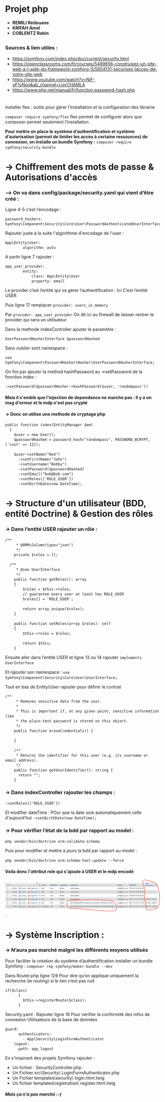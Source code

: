 # Projet php


- **REMILI Rédouane**
- **KRIFAH Amel**  
- **COBLENTZ Robin**

##

### Sources & lien utiles :
- <https://symfony.com/index.php/doc/current/security.html>
- <https://openclassrooms.com/fr/courses/5489656-construisez-un-site-web-a-l-aide-du-framework-symfony-5/5654131-securisez-lacces-de-votre-site-web>
- <https://www.youtube.com/watch?v=NjF-gF1yNqo&ab_channel=LiorCHAMLA>
- <https://www.php.net/manual/fr/function.password-hash.php>

#
Installer flex : outils pour gérer l’installation et la configuration des librairie 

`composer require symfony/flex`
flex permet de configurer alors que composer permet seulement l’installation

**Pour mettre en place le système d’authentification et système d’autorisation (permet de limiter les accès à certaine ressources) de connexion, on installe un bundle Symfony :**
`composer require symfony/security-bundle`

# -> Chiffrement des mots de passe & Autorisations d'accès
### --> On va dans config/package/security.yaml qui vient d’être créé :

Ligne 4-5 c’est l’encodage :

```
password_hashers: 
Symfony\Component\Security\Core\User\PasswordAuthenticatedUserInterface:'auto'
```
Rajouter juste à la suite l'algorithme d'encodage de l'user :
```
App\Entity\User:
        algorithm: auto
```

A partir ligne 7 rajouter :  
```
app_user_provider:
        entity:
            class: App\Entity\User
            property: email
```
Le provider c’est l’entité qui va gérer l’authentification : Ici C’est l’entité USER


Puis ligne 17 remplacer 
`provider: users_in_memory`

Par
`provider: app_user_provider`
On dit ici au firewall de laisser rentrer le provider qui sera un utilisateur

Dans la methode indexController ajouter le paramètre :
```
UserPasswordHasherInterface $passwordHashed
```
Sans oublier sont namespace : 
```
use Symfony\Component\PasswordHasher\Hasher\UserPasswordHasherInterface;
```

On fini par ajouter la method hashPassword au ->setPassword de la fonction index :
```
->setPassword($passwordHasher->hashPassword($user, 'randompass'))
```
#### Mais il s'emble que l'injection de dependance ne marche pas : Il y a un msg d'erreur et le mdp n'est pas crypté
#### -> Donc on utilise une methode de cryptage php

```
public function index(EntityManager $em)
  {
    $user = new User();
    $passwordHashed = password_hash("randompass", PASSWORD_BCRYPT,  ['cost' => 12]);

    $user->setName("Red")
      ->setFirstName("John")
      ->setUsername("Bobby")
      ->setPassword($passwordHashed)
      ->setEmail("bob@bob.com")
      ->setRoles(['ROLE_USER'])
      ->setBirthDate(new DateTime);
```

# -> Structure d'un utilisateur (BDD, entité Doctrine) & Gestion des rôles
### ->	Dans l’entité USER rajouter un rôle :
```
/**
     * @ORM\Column(type="json")
     */
    private $roles = [];

  /**
     * @see UserInterface
     */
    public function getRoles(): array
    {
        $roles = $this->roles;
        // guarantee every user at least has ROLE_USER
        $roles[] = 'ROLE_USER';

        return array_unique($roles);
    }

    public function setRoles(array $roles): self
    {
        $this->roles = $roles;

        return $this;
    }
```

Ensuite aller dans l’entité USER et ligne 13 ou 14 rajouter
`implements UserInterface`

Et rajouter son namespace :
`use Symfony\Component\Security\Core\User\UserInterface;`

Tout en bas de Entity\User rajouter pour définir le contrat
```
/**
     * Removes sensitive data from the user.
     *
     * This is important if, at any given point, sensitive information like
     * the plain-text password is stored on this object.
     */
    public function eraseCredentials() {

    }

    /**
     * Returns the identifier for this user (e.g. its username or email address).
     */
    public function getUserIdentifier(): string {
      return "";
    }
```


### -> Dans indexController rajouter les champs :
`->setRoles(['ROLE_USER'])`

Et modifier dateTime : POur que la date soie automatiquement celle d'aujourd'hui
`->setBirthDate(new DateTime);`


### -> Pour vérifier l’état de la bdd par rapport au model : 
`php vendor/bin/doctrine orm:validate-schema`

Puis pour modifier et mettre à jours la bdd par rapport au model : 

`php vendor/bin/doctrine orm:schema-tool:update --force`

#### Voila donc l'attribut role qui s'ajoute à USER et le mdp encodé
![Texte alternatif](/imgReadme/capture.png "Attribut RoleUser").


# -> Système Inscription : 
### -> N’aura pas marché malgré les différents moyens utilisés


Pour faciliter la création du système d’authentification installer un bundle Symfony :
`composer req symfony/maker-bundle --dev`

Dans Router.php ligne 129 Pour dire qu’on applique uniquement la recherche (le routing) si le lien n’est pas null

```
if($class) 
      {
        $this->registerRoute($class);
      }
```

Security.yaml : Rajouter ligne 18
Pour vérifier la conformité des infos de connexion Utilisateurs de la base de données 
```
guard:
      authenticators:
        - App\Security\LoginFormAuthenticator
    logout:
      path: app_logout
```

En s'inspirant des projets Symfony rajouter :
-	Un fichier : SecurityController.php
- Un Fichier src\Security\ LoginFormAuthenticator.php 
- Un Fichier templates\security\ login.html.twig
- Un fichier templates\registration\ register.html.twig

##### Mais ça n'a pas marché :-(

